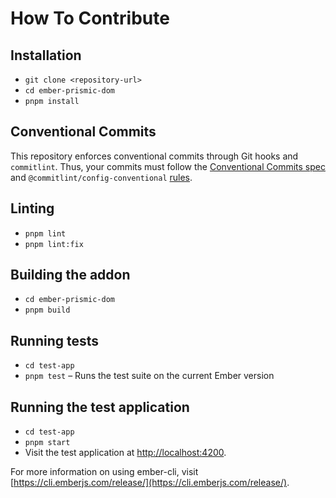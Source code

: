 # How To Contribute

## Installation

- `git clone <repository-url>`
- `cd ember-prismic-dom`
- `pnpm install`

## Conventional Commits

This repository enforces conventional commits through Git hooks and `commitlint`. Thus, your commits must follow the [Conventional Commits spec](https://www.conventionalcommits.org/en/v1.0.0/) and `@commitlint/config-conventional` [rules](https://github.com/conventional-changelog/commitlint/tree/master/%40commitlint/config-conventional#rules).

## Linting

- `pnpm lint`
- `pnpm lint:fix`

## Building the addon

- `cd ember-prismic-dom`
- `pnpm build`

## Running tests

- `cd test-app`
- `pnpm test` – Runs the test suite on the current Ember version

## Running the test application

- `cd test-app`
- `pnpm start`
- Visit the test application at [http://localhost:4200](http://localhost:4200).

For more information on using ember-cli, visit [https://cli.emberjs.com/release/](https://cli.emberjs.com/release/).
